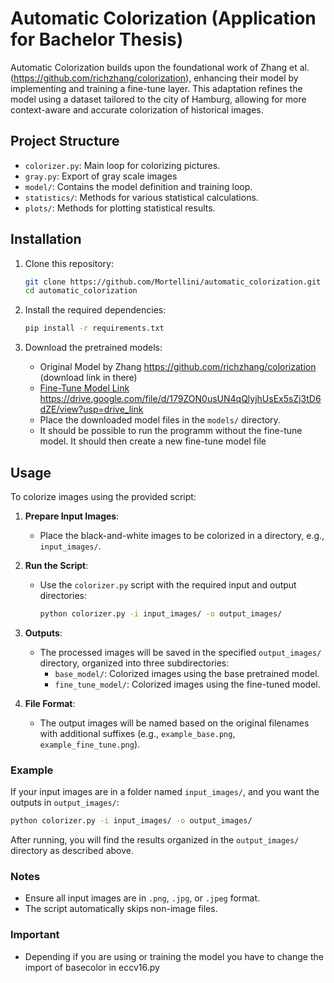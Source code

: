 # Automatic Colorization (Application for Bachelor Thesis)
Automatic Colorization builds upon the foundational work of Zhang et al. (https://github.com/richzhang/colorization), enhancing their model by implementing and training a fine-tune layer. This adaptation refines the model using a dataset tailored to the city of Hamburg, allowing for more context-aware and accurate colorization of historical images.
## Project Structure

- `colorizer.py`: Main loop for colorizing pictures.
- `gray.py`: Export of gray scale images
- `model/`: Contains the model definition and training loop.
- `statistics/`: Methods for various statistical calculations.
- `plots/`: Methods for plotting statistical results.

## Installation

1. Clone this repository:
   ```bash
   git clone https://github.com/Mortellini/automatic_colorization.git
   cd automatic_colorization
   ```

2. Install the required dependencies:
   ```bash
   pip install -r requirements.txt
   ```

3. Download the pretrained models:
   - Original Model by Zhang https://github.com/richzhang/colorization (download link in there)
   - [Fine-Tune Model Link](#) https://drive.google.com/file/d/179ZON0usUN4qQlyjhUsEx5sZj3tD6dZE/view?usp=drive_link
   - Place the downloaded model files in the `models/` directory.
   - It should be possible to run the programm without the fine-tune model. It should then create a new fine-tune model file

## Usage

To colorize images using the provided script:

1. **Prepare Input Images**:
   - Place the black-and-white images to be colorized in a directory, e.g., `input_images/`.

2. **Run the Script**:
   - Use the `colorizer.py` script with the required input and output directories:
     ```bash
     python colorizer.py -i input_images/ -o output_images/
     ```

3. **Outputs**:
   - The processed images will be saved in the specified `output_images/` directory, organized into three subdirectories:
     - `base_model/`: Colorized images using the base pretrained model.
     - `fine_tune_model/`: Colorized images using the fine-tuned model.


4. **File Format**:
   - The output images will be named based on the original filenames with additional suffixes (e.g., `example_base.png`, `example_fine_tune.png`).

### Example

If your input images are in a folder named `input_images/`, and you want the outputs in `output_images/`:

```bash
python colorizer.py -i input_images/ -o output_images/
```

After running, you will find the results organized in the `output_images/` directory as described above.

### Notes

- Ensure all input images are in `.png`, `.jpg`, or `.jpeg` format.
- The script automatically skips non-image files.

### Important
- Depending if you are using or training the model you have to change the import of basecolor in eccv16.py
